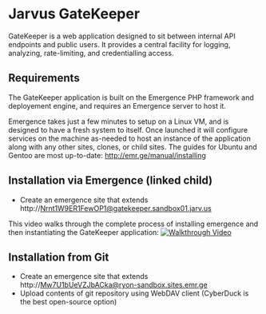 # Jarvus GateKeeper

GateKeeper is a web application designed to sit between internal API endpoints and public users.
It provides a central facility for logging, analyzing, rate-limiting, and credentialling access.

## Requirements
The GateKeeper application is built on the Emergence PHP framework and deployement engine, and requires an Emergence server to host it.

Emergence takes just a few minutes to setup on a Linux VM, and is designed to have a fresh system to itself. Once launched
it will configure services on the machine as-needed to host an instance of the application along with any other
sites, clones, or child sites. The guides for Ubuntu and Gentoo are most up-to-date: http://emr.ge/manual/installing

## Installation via Emergence (linked child)
-  Create an emergence site that extends http://Nrnt1W9ER1FewOP1@gatekeeper.sandbox01.jarv.us

This video walks through the complete process of installing emergence and then instantiating the GateKeeper application:
[![Walkthrough Video](http://b.vimeocdn.com/ts/455/313/455313620_640.jpg)](https://vimeo.com/79587819)

## Installation from Git
-  Create an emergence site that extends http://Mw7U1bUeVZJbACka@ryon-sandbox.sites.emr.ge
-  Upload contents of git repository using WebDAV client (CyberDuck is the best open-source option)
